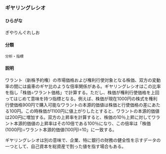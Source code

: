 <div style="display:none;">

## [あ行](securities-terms?id=あ行)
## [か行](securities-terms?id=か行)

</div>

### ギヤリングレシオ

#### ひらがな

ぎやりんぐれしお

#### 分類

`分析・指標`

#### 説明

ワラント（新株予約権）の市場価格および権利行使対象となる株価、双方の変動率の間には歯車のギヤ比のような倍率関係がある。ギヤリングレシオはこの比率を指し「株価÷ワラント価格」で計算する。ただし、株価が権利行使価格を上回ってはじめて意味を持つ指標となる。例えば、株価が現在1000円の株式を権利行使価格900円で購入可能なワラントの本源的価値は株価と行使価格の差にあたる100円。この時株価が1100円に値上がりしたとすると、ワラントの本源的価値は200円に増加する。双方の上昇率を計算すると、株価の10％上昇に対してワラント本源的価値の上昇率はその10倍である100％になり、この倍率は「株価(1000円)÷ワラント本源的価値(100円)=10」に一致する。
 
ギヤリングレシオは別の意味で、企業、特に銀行の財務の健全性を示すデータの一つとして、自己資本を総資産で割った値を指す場合もある。

<div style="display:none;">

## [さ行](securities-terms?id=さ行)
## [た行](securities-terms?id=た行)
## [な行](securities-terms?id=な行)
## [は行](securities-terms?id=は行)
## [ま行](securities-terms?id=ま行)
## [や行](securities-terms?id=や行)
## [ら行](securities-terms?id=ら行)
## [わ行](securities-terms?id=わ行)
## [英数字・記号](securities-terms?id=英数字・記号)

</div>

